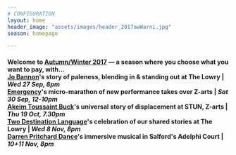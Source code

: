 ```yaml
---
# CONFIGURATION
layout: home
header_image: "assets/images/header_2017awWarni.jpg"
season: homepage

---
```

#### Welcome to [Autumn/Winter 2017](/current/2017-autumnwinter) — a season where you choose what you want to pay, with…<br>[Jo Bannon](/current/2017-autumnwinter/bannon)'s story of paleness, blending in & standing out at The Lowry | *Wed 27 Sep, 8pm*<br>[Emergency](/current/2017-emergency)'s micro-marathon of new performance takes over Z-arts | *Sat 30 Sep, 12-10pm*<br>[Akeim Toussaint Buck](/current/2017-autumnwinter/buck)'s universal story of displacement at STUN, Z-arts | *Thu 19 Oct, 7.30pm*<br>[Two Destination Language](/current/2017-autumnwinter/2destlang)'s celebration of our shared stories at The Lowry | *Wed 8 Nov, 8pm*<br>[Darren Pritchard Dance](/current/2017-autumnwinter/pritchard)'s immersive musical in Salford's Adelphi Court | *10+11 Nov, 8pm*
